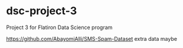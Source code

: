 # dsc-project-3
Project 3 for Flatiron Data Science program

https://github.com/AbayomiAlli/SMS-Spam-Dataset extra data maybe
